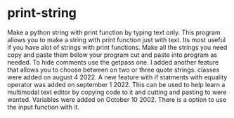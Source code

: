 # print-string
Make a python string with print function by typing text only.
This program allows you to make a string with print function
just with text. Its most useful if you have alot of strings 
with print functions. Make all the strings you need copy and paste them
below your program cut and paste into program as needed.
To hide comments use the getpass one. I added another feature that
allows you to choose between on two or three quote strings.
classes were added on august 4 2022. A new feature with if statments with equality operator
was added on september 1 2022. This can be used to help learn a multimodal text editor
by copying code to it and cutting and pasting to were wanted. Variables were added on October 10 2002.
There is a option to use the input function with it.
